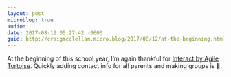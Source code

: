 ```yaml
---
layout: post
microblog: true
audio: 
date: 2017-08-12 05:27:42 -0600
guid: http://craigmcclellan.micro.blog/2017/08/12/at-the-beginning.html
---
```

At the beginning of this school year, I’m again thankful for [Interact by Agile Tortoise](https://itunes.apple.com/us/app/interact-contacts-do-more-with-your-contacts/id1045605097?mt=8&uo=4&at=1l3vwJx&ct=blog). Quickly adding contact info for all parents and making groups is 💯.
